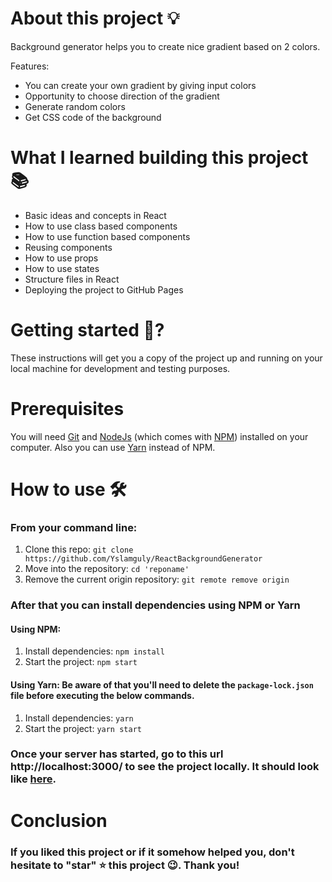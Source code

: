 # About this project 💡
Background generator helps you to create nice gradient based on 2 colors. 

Features:
- You can create your own gradient by giving input colors
- Opportunity to choose direction of the gradient
- Generate random colors
- Get CSS code of the background

# What I learned building this project 📚

- Basic ideas and concepts in React
- How to use class based components
- How to use function based components
- Reusing components
- How to use props
- How to use states
- Structure files in React
- Deploying the project to GitHub Pages

# Getting started 🚀?
These instructions will get you a copy of the project up and running on your local machine for development and testing purposes.

# Prerequisites
You will need [Git](https://git-scm.com/) and [NodeJs](https://nodejs.org/en/download/) (which comes with [NPM](http://npmjs.com/)) installed on your computer. Also you can use [Yarn](https://yarnpkg.com/) instead of NPM.

# How to use 🛠
### From your command line:

1. Clone this repo: `git clone https://github.com/Yslamguly/ReactBackgroundGenerator`
2. Move into the repository: `cd 'reponame'`
3. Remove the current origin repository: `git remote remove origin`

### After that you can install dependencies using NPM or Yarn
#### Using NPM:
1. Install dependencies: `npm install`
2. Start the project: `npm start`

#### Using Yarn: Be aware of that you'll need to delete the `package-lock.json` file before executing the below commands.
1. Install dependencies: `yarn`
2. Start the project: `yarn start`

### Once your server has started, go to this url http://localhost:3000/ to see the project locally. It should look like [here](https://yslamguly.github.io/ReactBackgroundGenerator/).

# Conclusion

### If you liked this project or if it somehow helped you, don't hesitate to "star" ⭐️ this project 😉. Thank you!
